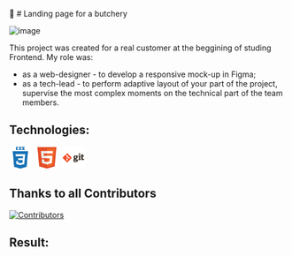🥩 # Landing page for а butchery 

![image](https://github.com/G-o-T/glav_meeet/assets/95774476/d4a230a7-5deb-40f3-b640-1d4f7126e016)

This project was created for a real customer at the beggining of studing Frontend.
My role was:
- as a web-designer - to develop a responsive mock-up in Figma;
- as a tech-lead - to perform adaptive layout of your part of the project, supervise the most complex moments on the technical part of the team members.

## Technologies:
<div>
   <img src="https://github.com/devicons/devicon/blob/master/icons/css3/css3-plain-wordmark.svg"  title="CSS3" alt="CSS" width="40" height="40"/>&nbsp;
  <img src="https://github.com/devicons/devicon/blob/master/icons/html5/html5-original.svg" title="HTML5" alt="HTML" width="40" height="40"/>&nbsp;
  <img src="https://github.com/devicons/devicon/blob/master/icons/git/git-original-wordmark.svg" title="Git" **alt="Git" width="40" height="40"/>
</div>

## Thanks to all Contributors
[![Contributors](https://contrib.rocks/image?repo=20thcenturyfrog/glav_meeet)](https://github.com/20thcenturyfrog/glav_meeet/graphs/contributors)

## Result:
